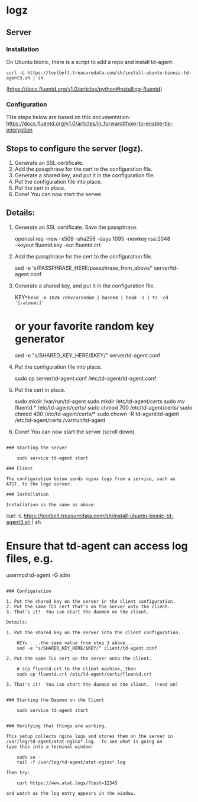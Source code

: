 # logz

## Server

### Installation

On Ubuntu bionic, there is a script to add a repo and install td-agent:

```
curl -L https://toolbelt.treasuredata.com/sh/install-ubuntu-bionic-td-agent3.sh | sh
```

(<https://docs.fluentd.org/v1.0/articles/python#installing-fluentd>)

### Configuration

THe steps below are based on this documentation: https://docs.fluentd.org/v1.0/articles/in_forward#how-to-enable-tls-encryption

## Steps to configure the server (logz).

1. Generate an SSL certificate.
2. Add the passphrase for the cert to the configuration file.
3. Generate a shared key, and put it in the configuration file.
4. Put the configuration file into place.
5. Put the cert in place.
6. Done!  You can now start the server.

## Details:

1. Generate an SSL certificate.  Save the passphrase.

     openssl req -new -x509 -sha256 -days 1095 -newkey rsa:2048 \
                -keyout fluentd.key -out fluentd.crt

2. Add the passphrase for the cert to the configuration file.

     sed -e 's/PASSPHRASE_HERE/passphrase_from_above/' server/td-agent.conf

3. Generate a shared key, and put it in the configuration file.

     KEY=`head -n 1024 /dev/urandom | base64 | head -1 | tr -cd '[:alnum:]'`
     # or your favorite random key generator
     sed -e "s/SHARED_KEY_HERE/$KEY/" server/td-agent.conf

4. Put the configuration file into place.

     sudo cp server/td-agent.conf /etc/td-agent/td-agent.conf

5. Put the cert in place.

     sudo mkdir /var/run/td-agent
     sudo mkdir /etc/td-agent/certs
     sudo mv fluentd.* /etc/td-agent/certs/
     sudo chmod 700 /etc/td-agent/certs/
     sudo chmod 400 /etc/td-agent/certs/*
     sudo chown -R td-agent:td-agent /etc/td-agent/certs /var/run/td-agent

6. Done!  You can now start the server (scroll down).

```

### Starting the server

    sudo service td-agent start

### Client

The configuration below sends nginx logs from a service, such as
ATST, to the logz server.

### Installation

Installation is the same as above:
```
curl -L https://toolbelt.treasuredata.com/sh/install-ubuntu-bionic-td-agent3.sh | sh
# Ensure that td-agent can access log files, e.g.
usermod td-agent -G adm
```

### Configuration

1. Put the shared key on the server in the client configuration.
2. Put the same TLS cert that's on the server onto the client.
3. That's it!  You can start the daemon on the client.

Details:

1. Put the shared key on the server into the client configuration.

    KEY= ....the same value from step 3 above...
    sed -e "s/SHARED_KEY_HERE/$KEY/" client/td-agent.conf

2. Put the same TLS cert on the server onto the client.

    # scp fluentd.crt to the client machine, then
    sudo cp fluentd.crt /etc/td-agent/certs/fluentd.crt

3. That's it!  You can start the daemon on the client.  (read on)


### Starting the Daemon on the Client

    sudo service td-agent start


### Verifying that things are working.

This setup collects nginx logs and stores them on the server in
/var/log/td-agent/atat-nginx*.log.  To see what is going on
type this into a terminal window:

    sudo su -
    tail -f /var/log/td-agent/atat-nginx*.log

Then try:

    curl https://www.atat.logs/?test=12345

and watch as the log entry appears in the window.
